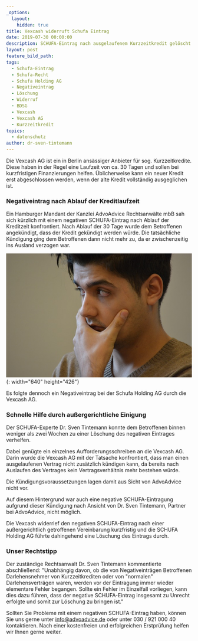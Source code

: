 ```yaml
---
_options:
  layout:
    hidden: true
title: Vexcash widerruft Schufa Eintrag
date: 2019-07-30 00:00:00
description: SCHUFA-Eintrag nach ausgelaufenem Kurzzeitkredit gelöscht.
layout: post
feature_bild_path:
tags:
  - Schufa-Eintrag
  - Schufa-Recht
  - Schufa Holding AG
  - Negativeintrag
  - Löschung
  - Widerruf
  - BDSG
  - Vexcash
  - Vexcash AG
  - Kurzzeitkredit
topics:
  - datenschutz
author: dr-sven-tintemann
---
```


Die Vexcash AG ist ein in Berlin ans&auml;ssiger Anbieter f&uuml;r sog. Kurzzeitkredite. Diese haben in der Regel eine Laufzeit von ca. 30 Tagen und sollen bei kurzfristigen Finanzierungen helfen. &Uuml;blicherweise kann ein neuer Kredit erst abgeschlossen werden, wenn der alte Kredit vollst&auml;ndig ausgeglichen ist.&nbsp;

### Negativeintrag nach Ablauf der Kreditlaufzeit

Ein Hamburger Mandant der Kanzlei AdvoAdvice Rechtsanw&auml;lte mbB sah sich k&uuml;rzlich mit einem negativen SCHUFA-Eintrag nach Ablauf der Kreditzeit konfrontiert. Nach Ablauf der 30 Tage wurde dem Betroffenen angek&uuml;ndigt, dass der Kredit gek&uuml;ndigt werden w&uuml;rde. Die tats&auml;chliche K&uuml;ndigung ging dem Betroffenen dann nicht mehr zu, da er zwischenzeitig ins Ausland verzogen war.&nbsp;

![Sorgen durch Schufa Eintrag - Foto Pixabay](/uploads/man-1574124-640-1.jpg "Schufa Eintrag durch Vexcash widerrufen"){: width="640" height="426"}

Es folgte dennoch ein Negativeintrag bei der Schufa Holding AG durch die Vexcash AG.

### Schnelle Hilfe durch au&szlig;ergerichtliche Einigung

Der SCHUFA-Experte Dr. Sven Tintemann konnte dem Betroffenen binnen weniger als zwei Wochen zu einer Löschung des negativen Eintrages verhelfen.

Dabei gen&uuml;gte ein einzelnes Aufforderungsschreiben an die Vexcash AG. Darin wurde die Vexcash AG mit der Tatsache konfrontiert, dass man einen ausgelaufenen Vertrag nicht zus&auml;tzlich k&uuml;ndigen kann, da bereits nach Auslaufen des Vertrages kein Vertragsverh&auml;ltnis mehr bestehen w&uuml;rde.

Die K&uuml;ndigungsvoraussetzungen lagen damit aus Sicht von AdvoAdvice nicht vor.

Auf diesem Hintergrund war auch eine negative SCHUFA-Eintragung aufgrund dieser K&uuml;ndigung nach Ansicht von Dr. Sven Tintemann, Partner bei AdvoAdvice, nicht möglich.

Die Vexcash widerrief den negativen SCHUFA-Eintrag nach einer au&szlig;ergerichtlich getroffenen Vereinbarung kurzfristig und die SCHUFA Holding AG f&uuml;hrte dahingehend eine Löschung des Eintrags durch.

### Unser Rechtstipp

Der zust&auml;ndige Rechtsanwalt Dr. Sven Tintemann kommentierte abschlie&szlig;end: "Unabh&auml;ngig davon, ob die von Negativeintr&auml;gen Betroffenen Darlehensnehmer von Kurzzeitkrediten oder von "normalen" Darlehensvertr&auml;gen waren, werden vor der Eintragung immer wieder elementare Fehler begangen. Sollte ein Fehler im Einzelfall vorliegen, kann dies dazu f&uuml;hren, dass der negative SCHUFA-Eintrag insgesamt zu Unrecht erfolgte und somit zur Löschung zu bringen ist."

Sollten Sie Probleme mit einem negativen SCHUFA-Eintrag haben, können Sie uns gerne unter info@advoadvice.de oder unter 030 / 921 000 40 kontaktieren. Nach einer kostenfreien und erfolgreichen Erstpr&uuml;fung helfen wir Ihnen gerne weiter.